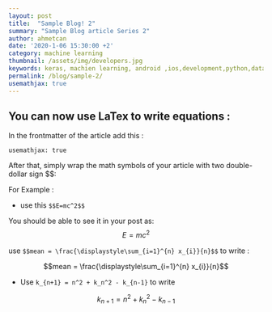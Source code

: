 ```yaml
---
layout: post
title:  "Sample Blog! 2"
summary: "Sample Blog article Series 2"
author: ahmetcan
date: '2020-1-06 15:30:00 +2'
category: machine learning
thumbnail: /assets/img/developers.jpg
keywords: keras, machien learning, android ,ios,development,python,data science
permalink: /blog/sample-2/
usemathjax: true
---
```



## You can now use LaTex to write equations :

In the frontmatter of the article add this :

`usemathjax: true`

After that, simply wrap the math symbols of your article with two double-dollar sign $$:

For Example :

- use this `$$E=mc^2$$`

You should be able to see it in your post as: $$E=mc^2$$

 use `$$mean = \frac{\displaystyle\sum_{i=1}^{n} x_{i}}{n}$$` to write :

$$mean = \frac{\displaystyle\sum_{i=1}^{n} x_{i}}{n}$$

- Use `k_{n+1} = n^2 + k_n^2 - k_{n-1}` to write

$$k_{n+1} = n^2 + k_n^2 - k_{n-1}$$